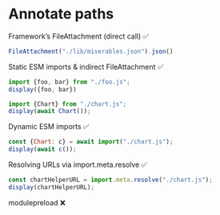 # Annotate paths

Framework’s FileAttachment (direct call) ✅

```js echo
FileAttachment("./lib/miserables.json").json()
```

Static ESM imports & indirect FileAttachment ✅

```js echo
import {foo, bar} from "./foo.js";
display({foo, bar})
```

```js echo
import {Chart} from "./chart.js";
display(await Chart());
```

Dynamic ESM imports ✅

```js echo
const {Chart: c} = await import("./chart.js");
display(await c());
```

Resolving URLs via import.meta.resolve ✅

```js echo
const chartHelperURL = import.meta.resolve("./chart.js");
display(chartHelperURL);
```

modulepreload ❌
